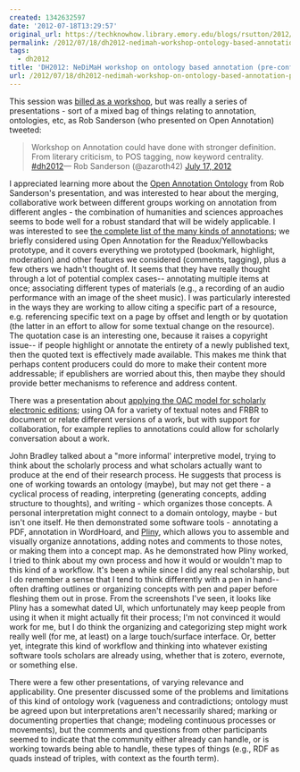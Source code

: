 ```yaml
---
created: 1342632597
date: '2012-07-18T13:29:57'
original_url: https://techknowhow.library.emory.edu/blogs/rsutton/2012/07/18/dh2012-nedimah-workshop-ontology-based-annotation-pre-conference
permalink: /2012/07/18/dh2012-nedimah-workshop-ontology-based-annotation-pre-conference/
tags:
  - dh2012
title: 'DH2012: NeDiMaH workshop on ontology based annotation (pre-conference)'
url: /2012/07/18/dh2012-nedimah-workshop-on-ontology-based-annotation-pre-conference/
---
```



This session was [billed as a workshop](http://www.dh2012.uni-hamburg.de/conference/programme/pre-conference-workshops/), but was really a series of presentations - sort of a mixed bag of things relating to annotation, ontologies, etc, as Rob Sanderson (who presented on  Open Annotation) tweeted:

>Workshop on Annotation could have done with stronger definition. From literary criticism, to POS tagging, now keyword centrality. [#dh2012](https://twitter.com/search/%2523dh2012)— Rob Sanderson (@azaroth42) [July 17, 2012](https://twitter.com/azaroth42/status/225167888137469952)


I appreciated learning more about the [Open Annotation Ontology](http://www.w3.org/community/openannotation/) from Rob Sanderson's presentation, and was interested to hear about the merging, collaborative work between different groups working on annotation from different angles - the combination of humanities and sciences approaches seems to bode well for a robust standard that will be widely applicable.  I was interested to see [the complete list of the many kinds of annotations](http://openannotation.org/spec/extension/#AnnotationClass); we briefly considered using Open Annotation for the Readux/Yellowbacks prototype, and it covers everything we prototyped (bookmark, highlight, moderation) and other features we considered (comments, tagging), plus a few others we hadn't thought of.  It seems that they have really thought through a lot of potential complex cases-- annotating multiple items at once; associating different types of materials (e.g., a recording of an audio performance with an image of the sheet music).  I was particularly interested in the ways they are working to allow citing a specific part of a resource, e.g. referencing specific text on a page by offset and length or by quotation (the latter in an effort to allow for some textual change on the resource).  The quotation case is an interesting one, because it raises a copyright issue-- if people highlight or annotate the entirety of a newly published text, then the quoted text is effectively made available.  This makes me think that perhaps content producers could do more to make their content more addressable; if epublishers are worried about this, then maybe they should provide better mechanisms to reference and address content.

There was a presentation about [applying the OAC model for scholarly electronic editions](http://itee.uq.edu.au/~eresearch/projects/austese/); using OA for a variety of textual notes and FRBR to document or relate different versions of a work, but with support for collaboration, for example replies to annotations could allow for scholarly conversation about a work.

John Bradley talked about a "more informal' interpretive model, trying to think about the scholarly process and what scholars actually want to produce at the end of their research process.  He suggests that process is one of working towards an ontology (maybe), but may not get there - a cyclical process of reading, interpreting (generating concepts, adding structure to thoughts), and writing - which organizes those concepts.  A personal interpretation might connect to a domain ontology, maybe - but isn't one itself.  He then demonstrated some software tools - annotating a PDF, annotation in WordHoard, and [Pliny](http://pliny.cch.kcl.ac.uk/), which allows you to assemble and visually organize annotations, adding notes and comments to those notes, or making them into a concept map.  As he demonstrated how Pliny worked, I tried to think about my own process and how it would or wouldn't map to this kind of a workflow.  It's been a while since I did any real scholarship, but I do remember a sense that I tend to think differently with a pen in hand-- often drafting outlines or organizing concepts with pen and paper before fleshing them out in prose.  From the screenshots I've seen, it looks like Pliny has a somewhat dated UI, which unfortunately may keep people from using it when it might actually fit their process; I'm not convinced it would work for me, but I do think the organizing and categorizing step might work really well (for me, at least) on a large touch/surface interface.  Or, better yet, integrate this kind of workflow and thinking into whatever existing software tools scholars are already using, whether that is zotero, evernote, or something else.

There were a few other presentations, of varying relevance and applicability.  One presenter discussed some of the problems and limitations of this kind of ontology work (vagueness and contradictions; ontology must be agreed upon but interpretations aren't necessarily shared; marking or documenting properties that change; modeling continuous processes or movements), but the comments and questions from other participants seemed to indicate that the community either already can handle, or is working towards being able to handle, these types of things (e.g., RDF as quads instead of triples, with context as the fourth term).